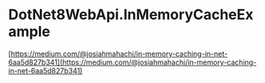 # DotNet8WebApi.InMemoryCacheExample

[https://medium.com/@josiahmahachi/in-memory-caching-in-net-6aa5d827b341](https://medium.com/@josiahmahachi/in-memory-caching-in-net-6aa5d827b341)
